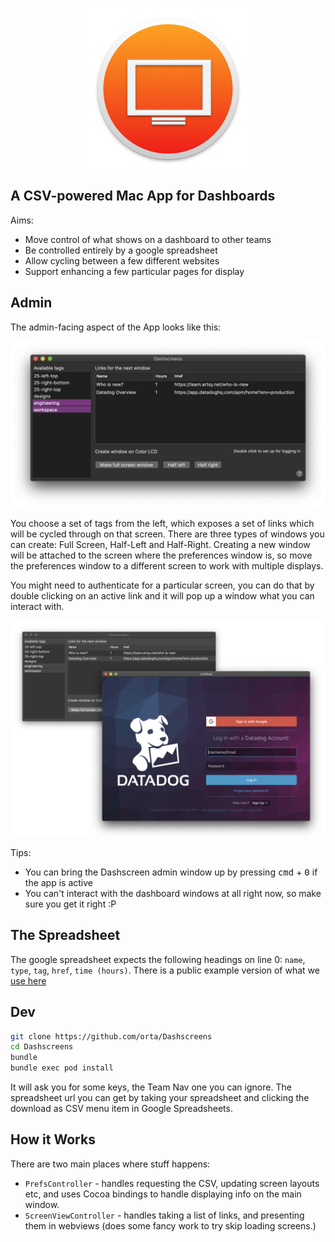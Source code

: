 <p align="center">
  <img src="https://github.com/orta/dashscreens/blob/master/Dashscreens/Assets.xcassets/AppIcon.appiconset/icon-256.png?raw=true">
</p>

## A CSV-powered Mac App for Dashboards

Aims:

- Move control of what shows on a dashboard to other teams
- Be controlled entirely by a google spreadsheet
- Allow cycling between a few different websites
- Support enhancing a few particular pages for display

## Admin

The admin-facing aspect of the App looks like this:

<p align="center">
  <img src="https://github.com/orta/dashscreens/blob/master/Screenshots/app.png?raw=true">
</p>

You choose a set of tags from the left, which exposes a set of links which will be cycled through on that screen. There 
are three types of windows you can create: Full Screen, Half-Left and Half-Right. Creating a new window will be attached
to the screen where the preferences window is, so move the preferences window to a different screen to work with multiple
displays.

You might need to authenticate for a particular screen, you can do that by double clicking on an active link and it
will pop up a window what you can interact with.

<p align="center">
  <img src="https://github.com/orta/dashscreens/blob/master/Screenshots/app_auth.png?raw=true">
</p>

Tips:

- You can bring the Dashscreen admin window up by pressing <kbd>cmd</kbd> + <kbd>0</kbd> if the app is active
- You can't interact with the dashboard windows at all right now, so make sure you get it right :P

## The Spreadsheet

The google spreadsheet expects the following headings on line 0: `name`, `type`, `tag`, `href`, `time (hours)`. There is
a public example version of what we [use here](https://docs.google.com/spreadsheets/d/e/2PACX-1vTYE4-OcHZA_mowRExnem0nXfN5ufNi9hM4Jxk6dxAst9D7w5-Rp3LkHRDkvZu438putda4kXYQNpte/pubhtml)

## Dev

```sh
git clone https://github.com/orta/Dashscreens
cd Dashscreens
bundle
bundle exec pod install
```

It will ask you for some keys, the Team Nav one you can ignore. The spreadsheet url you can get by taking your spreadsheet
and clicking the download as CSV menu item in Google Spreadsheets.

## How it Works

There are two main places where stuff happens:

- `PrefsController` - handles requesting the CSV, updating screen layouts etc, and uses Cocoa bindings to handle displaying info on the main window. 
- `ScreenViewController` - handles taking a list of links, and presenting them in webviews (does some fancy work to try skip loading screens.)


